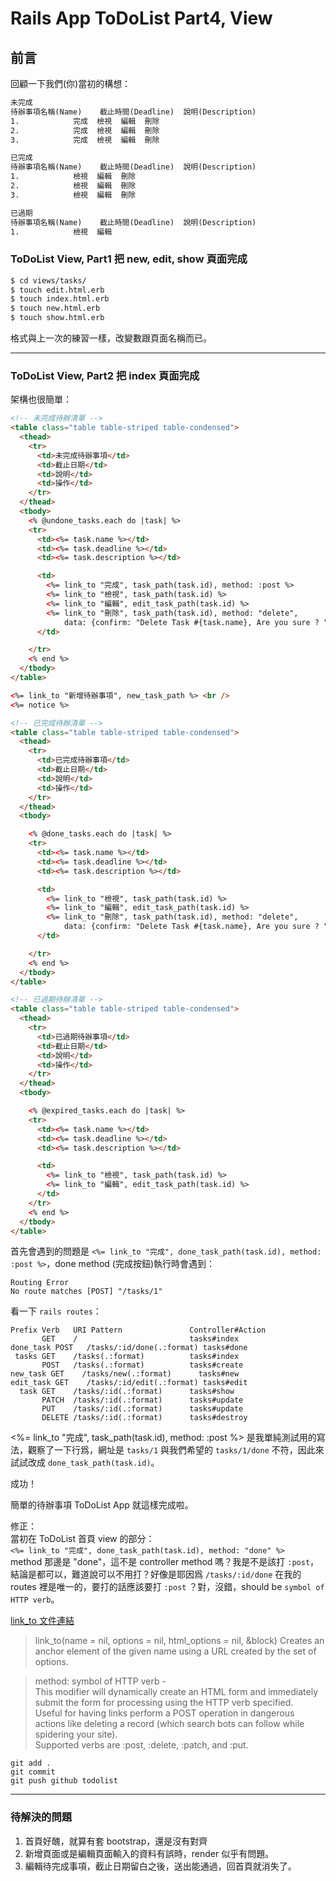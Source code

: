 # Rails App ToDoList Part4, View
## 前言
回顧一下我們(你)當初的構想：

```html
未完成
待辦事項名稱(Name)    截止時間(Deadline)  說明(Description)
1.            完成  檢視  編輯  刪除
2.            完成  檢視  編輯  刪除
3.            完成  檢視  編輯  刪除

已完成
待辦事項名稱(Name)    截止時間(Deadline)  說明(Description)
1.            檢視  編輯  刪除
2.            檢視  編輯  刪除
3.            檢視  編輯  刪除

已過期
待辦事項名稱(Name)    截止時間(Deadline)  說明(Description)
1.            檢視  編輯
```

### ToDoList View, Part1 把 new, edit, show 頁面完成

```bash
$ cd views/tasks/
$ touch edit.html.erb
$ touch index.html.erb
$ touch new.html.erb
$ touch show.html.erb
```

格式與上一次的練習一樣，改變數跟頁面名稱而已。

---
### ToDoList View, Part2 把 index 頁面完成

架構也很簡單：  

```html
<!-- 未完成待辦清單 -->
<table class="table table-striped table-condensed">
  <thead>
    <tr>
      <td>未完成待辦事項</td>
      <td>截止日期</td>
      <td>說明</td>
      <td>操作</td>
    </tr>
  </thead>
  <tbody>
    <% @undone_tasks.each do |task| %>
    <tr>
      <td><%= task.name %></td>
      <td><%= task.deadline %></td>
      <td><%= task.description %></td>

      <td>
        <%= link_to "完成", task_path(task.id), method: :post %>
        <%= link_to "檢視", task_path(task.id) %>
        <%= link_to "編輯", edit_task_path(task.id) %>
        <%= link_to "刪除", task_path(task.id), method: "delete",
            data: {confirm: "Delete Task #{task.name}, Are you sure ? "} %>
      </td>

    </tr>
    <% end %>
  </tbody>
</table>

<%= link_to "新增待辦事項", new_task_path %> <br />
<%= notice %>

<!-- 已完成待辦清單 -->
<table class="table table-striped table-condensed">
  <thead>
    <tr>
      <td>已完成待辦事項</td>
      <td>截止日期</td>
      <td>說明</td>
      <td>操作</td>
    </tr>
  </thead>
  <tbody>

    <% @done_tasks.each do |task| %>
    <tr>
      <td><%= task.name %></td>
      <td><%= task.deadline %></td>
      <td><%= task.description %></td>

      <td>
        <%= link_to "檢視", task_path(task.id) %>
        <%= link_to "編輯", edit_task_path(task.id) %>
        <%= link_to "刪除", task_path(task.id), method: "delete",
            data: {confirm: "Delete Task #{task.name}, Are you sure ? "} %>
      </td>

    </tr>
    <% end %>
  </tbody>
</table>

<!-- 已過期待辦清單 -->
<table class="table table-striped table-condensed">
  <thead>
    <tr>
      <td>已過期待辦事項</td>
      <td>截止日期</td>
      <td>說明</td>
      <td>操作</td>
    </tr>
  </thead>
  <tbody>

    <% @expired_tasks.each do |task| %>
    <tr>
      <td><%= task.name %></td>
      <td><%= task.deadline %></td>
      <td><%= task.description %></td>

      <td>
        <%= link_to "檢視", task_path(task.id) %>
        <%= link_to "編輯", edit_task_path(task.id) %>
      </td>
    </tr>
    <% end %>
  </tbody>
</table>
```

首先會遇到的問題是 `<%= link_to "完成", done_task_path(task.id), method: :post %>`，done method (完成按鈕)執行時會遇到：

```log
Routing Error
No route matches [POST] "/tasks/1"
```

看一下 `rails routes`：
```log
Prefix Verb   URI Pattern               Controller#Action
       GET    /                         tasks#index
done_task POST   /tasks/:id/done(.:format) tasks#done
 tasks GET    /tasks(.:format)          tasks#index
       POST   /tasks(.:format)          tasks#create
new_task GET    /tasks/new(.:format)      tasks#new
edit_task GET    /tasks/:id/edit(.:format) tasks#edit
  task GET    /tasks/:id(.:format)      tasks#show
       PATCH  /tasks/:id(.:format)      tasks#update
       PUT    /tasks/:id(.:format)      tasks#update
       DELETE /tasks/:id(.:format)      tasks#destroy
```

<%= link_to "完成", task_path(task.id), method: :post %> 是我單純測試用的寫法，觀察了一下行爲，網址是 `tasks/1` 與我們希望的 `tasks/1/done` 不符，因此來試試改成 `done_task_path(task.id)`。

成功！

簡單的待辦事項 ToDoList App 就這樣完成啦。

修正：  
當初在 ToDoList 首頁 view 的部分：  
`<%= link_to "完成", done_task_path(task.id), method: "done" %>`  
method 那邊是 "done"，這不是 controller method 嗎？我是不是該打 `:post`，結論是都可以，難道說可以不用打？好像是耶因爲 `/tasks/:id/done` 在我的 routes 裡是唯一的，要打的話應該要打 `:post` ？對，沒錯，should be `symbol of HTTP verb`。

[link_to 文件連結](http://api.rubyonrails.org/v5.1/classes/ActionView/Helpers/UrlHelper.html#method-i-link_to)

> link_to(name = nil, options = nil, html_options = nil, &block)
Creates an anchor element of the given name using a URL created by the set of options.

> method: symbol of HTTP verb -   
This modifier will dynamically create an HTML form and immediately submit the form for processing using the HTTP verb specified.  
Useful for having links perform a POST operation in dangerous actions like deleting a record (which search bots can follow while spidering your site).  
Supported verbs are :post, :delete, :patch, and :put.  

```log
git add .
git commit
git push github todolist
```

---
### 待解決的問題
1. 首頁好醜，就算有套 bootstrap，還是沒有對齊
2. 新增頁面或是編輯頁面輸入的資料有誤時，render 似乎有問題。
3. 編輯待完成事項，截止日期留白之後，送出能通過，回首頁就消失了。
